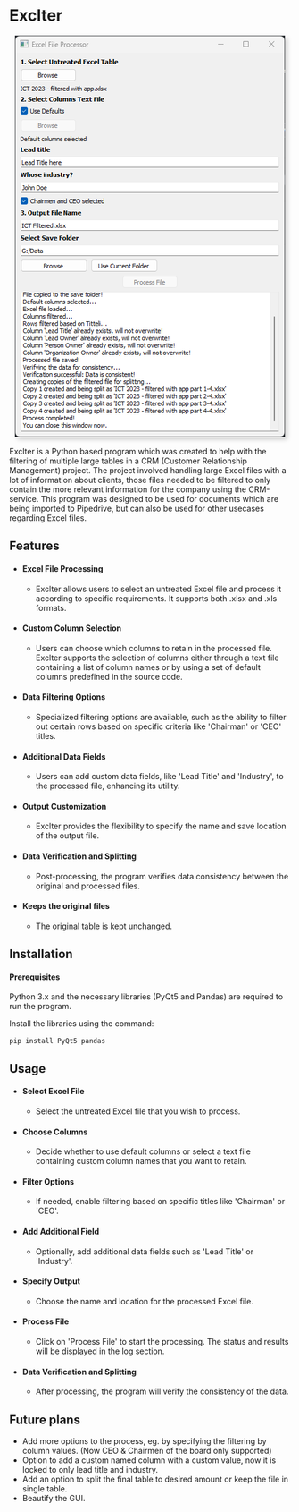# Exclter

<p align="center">
  <img src="/GUI.png" alt="Exclter GUI" style="box-shadow: 4px 4px 8px 0px rgba(0,0,0,0.2);">
</p>


Exclter is a Python based program which was created to help with the filtering of multiple large tables in a CRM (Customer Relationship Management) project. The project involved handling large Excel files with a lot of information about clients, those files needed to be filtered to only contain the more relevant information for the company using the CRM-service. This program was designed to be used for documents which are being imported to Pipedrive, but can also be used for other usecases regarding Excel files.

## Features

+ #### Excel File Processing
  + Exclter allows users to select an untreated Excel file and process it according to specific requirements. It supports both .xlsx and .xls formats.
+ #### Custom Column Selection
  + Users can choose which columns to retain in the processed file. Exclter supports the selection of columns either through a text file containing a list of column names or by using a set of default columns predefined in the source code.
+ #### Data Filtering Options
  + Specialized filtering options are available, such as the ability to filter out certain rows based on specific criteria like 'Chairman' or 'CEO' titles.
+ #### Additional Data Fields
  + Users can add custom data fields, like 'Lead Title' and 'Industry', to the processed file, enhancing its utility.
+ #### Output Customization
  + Exclter provides the flexibility to specify the name and save location of the output file.
+ #### Data Verification and Splitting
  + Post-processing, the program verifies data consistency between the original and processed files.
+ #### Keeps the original files
  + The original table is kept unchanged.

## Installation

#### Prerequisites

Python 3.x and the necessary libraries (PyQt5 and Pandas) are required to run the program.

Install the libraries using the command:
```
pip install PyQt5 pandas
```

## Usage

+ #### Select Excel File
  + Select the untreated Excel file that you wish to process.
+ #### Choose Columns
  + Decide whether to use default columns or select a text file containing custom column names that you want to retain.
+ #### Filter Options
  + If needed, enable filtering based on specific titles like 'Chairman' or 'CEO'.
+ #### Add Additional Field 
  + Optionally, add additional data fields such as 'Lead Title' or 'Industry'.
+ #### Specify Output
  + Choose the name and location for the processed Excel file.
+ #### Process File
  + Click on 'Process File' to start the processing. The status and results will be displayed in the log section.
+ #### Data Verification and Splitting
  + After processing, the program will verify the consistency of the data.

## Future plans

+ Add more options to the process, eg. by specifying the filtering by column values. (Now CEO & Chairmen of the board only supported)
+ Option to add a custom named column with a custom value, now it is locked to only lead title and industry.
+ Add an option to split the final table to desired amount or keep the file in single table.
+ Beautify the GUI.